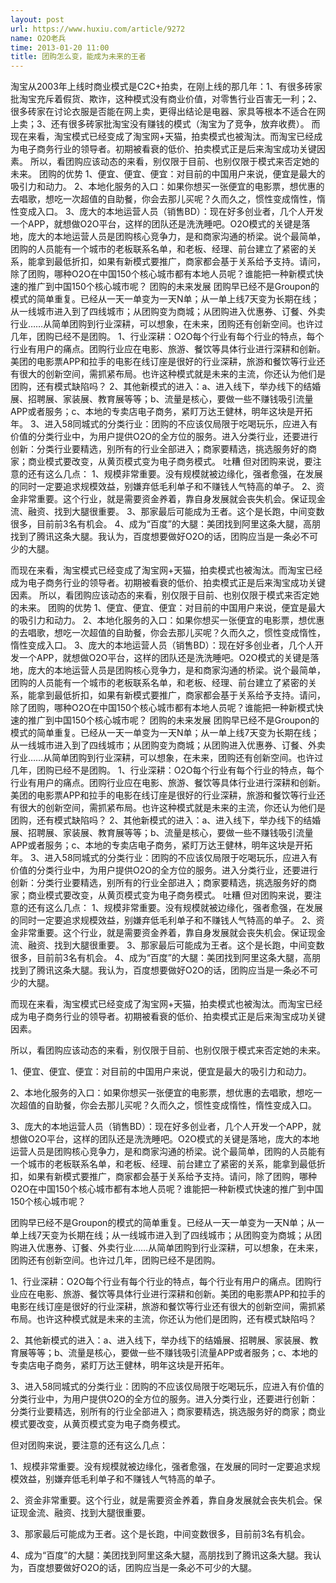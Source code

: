 ```yaml
---
layout: post
url: https://www.huxiu.com/article/9272
name: O2O老兵
time: 2013-01-20 11:00
title: 团购怎么变，能成为未来的王者
---
```

淘宝从2003年上线时商业模式是C2C+拍卖，在刚上线的那几年：1、有很多砖家批淘宝充斥着假货、欺诈，这种模式没有商业价值，对零售行业百害无一利；2、很多砖家在讨论衣服是否能在网上卖，更得出结论是电器、家具等根本不适合在网上卖；3、还有很多砖家批淘宝没有赚钱的模式（淘宝为了竞争，放弃收费）。 而现在来看，淘宝模式已经变成了淘宝网+天猫，拍卖模式也被淘汰。而淘宝已经成为电子商务行业的领导者。初期被看衰的低价、拍卖模式正是后来淘宝成功关键因素。 所以，看团购应该动态的来看，别仅限于目前、也别仅限于模式来否定她的未来。 团购的优势 1、便宜、便宜、便宜：对目前的中国用户来说，便宜是最大的吸引力和动力。 2、本地化服务的入口：如果你想买一张便宜的电影票，想优惠的去唱歌，想吃一次超值的自助餐，你会去那儿买呢？久而久之，惯性变成惰性，惰性变成入口。 3、庞大的本地运营人员（销售BD）：现在好多创业者，几个人开发一个APP，就想做O2O平台，这样的团队还是洗洗睡吧。O2O模式的关键是落地，庞大的本地运营人员是团购核心竞争力，是和商家沟通的桥梁。说个最简单，团购的人员能有一个城市的老板联系名单，和老板、经理、前台建立了紧密的关系，能拿到最低折扣，如果有新模式要推广，商家都会基于关系给予支持。请问，除了团购，哪种O2O在中国150个核心城市都有本地人员呢？谁能把一种新模式快速的推广到中国150个核心城市呢？ 团购的未来发展 团购早已经不是Groupon的模式的简单重复。已经从一天一单变为一天N单；从一单上线7天变为长期在线；从一线城市进入到了四线城市；从团购变为商城；从团购进入优惠券、订餐、外卖行业……从简单团购到行业深耕，可以想象，在未来，团购还有创新空间。也许过几年，团购已经不是团购。 1、行业深耕：O2O每个行业有每个行业的特点，每个行业有用户的痛点。团购行业应在电影、旅游、餐饮等具体行业进行深耕和创新。美团的电影票APP和拉手的电影在线订座是很好的行业深耕，旅游和餐饮等行业还有很大的创新空间，需抓紧布局。也许这种模式就是未来的主流，你还认为他们是团购，还有模式缺陷吗？ 2、其他新模式的进入：a、进入线下，举办线下的结婚展、招聘展、家装展、教育展等等；b、流量是核心，要做一些不赚钱吸引流量APP或者服务；c、本地的专卖店电子商务，紧盯万达王健林，明年这块是开拓年。 3、进入58同城式的分类行业：团购的不应该仅局限于吃喝玩乐，应进入有价值的分类行业中，为用户提供O2O的全方位的服务。进入分类行业，还要进行创新：分类行业要精选，别所有的行业全部进入；商家要精选，挑选服务好的商家；商业模式要改变，从黄页模式变为电子商务模式。 吐糟 但对团购来说，要注意的还有这么几点： 1、规模非常重要。没有规模就被边缘化，强者愈强，在发展的同时一定要追求规模效益，别嫌弃低毛利单子和不赚钱人气特高的单子。 2、资金非常重要。这个行业，就是需要资金养着，靠自身发展就会丧失机会。保证现金流、融资、找到大腿很重要。 3、那家最后可能成为王者。这个是长跑，中间变数很多，目前前3名有机会。 4、成为“百度”的大腿：美团找到阿里这条大腿，高朋找到了腾讯这条大腿。我认为，百度想要做好O2O的话，团购应当是一条必不可少的大腿。

而现在来看，淘宝模式已经变成了淘宝网+天猫，拍卖模式也被淘汰。而淘宝已经成为电子商务行业的领导者。初期被看衰的低价、拍卖模式正是后来淘宝成功关键因素。 所以，看团购应该动态的来看，别仅限于目前、也别仅限于模式来否定她的未来。 团购的优势 1、便宜、便宜、便宜：对目前的中国用户来说，便宜是最大的吸引力和动力。 2、本地化服务的入口：如果你想买一张便宜的电影票，想优惠的去唱歌，想吃一次超值的自助餐，你会去那儿买呢？久而久之，惯性变成惰性，惰性变成入口。 3、庞大的本地运营人员（销售BD）：现在好多创业者，几个人开发一个APP，就想做O2O平台，这样的团队还是洗洗睡吧。O2O模式的关键是落地，庞大的本地运营人员是团购核心竞争力，是和商家沟通的桥梁。说个最简单，团购的人员能有一个城市的老板联系名单，和老板、经理、前台建立了紧密的关系，能拿到最低折扣，如果有新模式要推广，商家都会基于关系给予支持。请问，除了团购，哪种O2O在中国150个核心城市都有本地人员呢？谁能把一种新模式快速的推广到中国150个核心城市呢？ 团购的未来发展 团购早已经不是Groupon的模式的简单重复。已经从一天一单变为一天N单；从一单上线7天变为长期在线；从一线城市进入到了四线城市；从团购变为商城；从团购进入优惠券、订餐、外卖行业……从简单团购到行业深耕，可以想象，在未来，团购还有创新空间。也许过几年，团购已经不是团购。 1、行业深耕：O2O每个行业有每个行业的特点，每个行业有用户的痛点。团购行业应在电影、旅游、餐饮等具体行业进行深耕和创新。美团的电影票APP和拉手的电影在线订座是很好的行业深耕，旅游和餐饮等行业还有很大的创新空间，需抓紧布局。也许这种模式就是未来的主流，你还认为他们是团购，还有模式缺陷吗？ 2、其他新模式的进入：a、进入线下，举办线下的结婚展、招聘展、家装展、教育展等等；b、流量是核心，要做一些不赚钱吸引流量APP或者服务；c、本地的专卖店电子商务，紧盯万达王健林，明年这块是开拓年。 3、进入58同城式的分类行业：团购的不应该仅局限于吃喝玩乐，应进入有价值的分类行业中，为用户提供O2O的全方位的服务。进入分类行业，还要进行创新：分类行业要精选，别所有的行业全部进入；商家要精选，挑选服务好的商家；商业模式要改变，从黄页模式变为电子商务模式。 吐糟 但对团购来说，要注意的还有这么几点： 1、规模非常重要。没有规模就被边缘化，强者愈强，在发展的同时一定要追求规模效益，别嫌弃低毛利单子和不赚钱人气特高的单子。 2、资金非常重要。这个行业，就是需要资金养着，靠自身发展就会丧失机会。保证现金流、融资、找到大腿很重要。 3、那家最后可能成为王者。这个是长跑，中间变数很多，目前前3名有机会。 4、成为“百度”的大腿：美团找到阿里这条大腿，高朋找到了腾讯这条大腿。我认为，百度想要做好O2O的话，团购应当是一条必不可少的大腿。

而现在来看，淘宝模式已经变成了淘宝网+天猫，拍卖模式也被淘汰。而淘宝已经成为电子商务行业的领导者。初期被看衰的低价、拍卖模式正是后来淘宝成功关键因素。

所以，看团购应该动态的来看，别仅限于目前、也别仅限于模式来否定她的未来。

1、便宜、便宜、便宜：对目前的中国用户来说，便宜是最大的吸引力和动力。

2、本地化服务的入口：如果你想买一张便宜的电影票，想优惠的去唱歌，想吃一次超值的自助餐，你会去那儿买呢？久而久之，惯性变成惰性，惰性变成入口。

3、庞大的本地运营人员（销售BD）：现在好多创业者，几个人开发一个APP，就想做O2O平台，这样的团队还是洗洗睡吧。O2O模式的关键是落地，庞大的本地运营人员是团购核心竞争力，是和商家沟通的桥梁。说个最简单，团购的人员能有一个城市的老板联系名单，和老板、经理、前台建立了紧密的关系，能拿到最低折扣，如果有新模式要推广，商家都会基于关系给予支持。请问，除了团购，哪种O2O在中国150个核心城市都有本地人员呢？谁能把一种新模式快速的推广到中国150个核心城市呢？

团购早已经不是Groupon的模式的简单重复。已经从一天一单变为一天N单；从一单上线7天变为长期在线；从一线城市进入到了四线城市；从团购变为商城；从团购进入优惠券、订餐、外卖行业……从简单团购到行业深耕，可以想象，在未来，团购还有创新空间。也许过几年，团购已经不是团购。

1、行业深耕：O2O每个行业有每个行业的特点，每个行业有用户的痛点。团购行业应在电影、旅游、餐饮等具体行业进行深耕和创新。美团的电影票APP和拉手的电影在线订座是很好的行业深耕，旅游和餐饮等行业还有很大的创新空间，需抓紧布局。也许这种模式就是未来的主流，你还认为他们是团购，还有模式缺陷吗？

2、其他新模式的进入：a、进入线下，举办线下的结婚展、招聘展、家装展、教育展等等；b、流量是核心，要做一些不赚钱吸引流量APP或者服务；c、本地的专卖店电子商务，紧盯万达王健林，明年这块是开拓年。

3、进入58同城式的分类行业：团购的不应该仅局限于吃喝玩乐，应进入有价值的分类行业中，为用户提供O2O的全方位的服务。进入分类行业，还要进行创新：分类行业要精选，别所有的行业全部进入；商家要精选，挑选服务好的商家；商业模式要改变，从黄页模式变为电子商务模式。

但对团购来说，要注意的还有这么几点：

1、规模非常重要。没有规模就被边缘化，强者愈强，在发展的同时一定要追求规模效益，别嫌弃低毛利单子和不赚钱人气特高的单子。

2、资金非常重要。这个行业，就是需要资金养着，靠自身发展就会丧失机会。保证现金流、融资、找到大腿很重要。

3、那家最后可能成为王者。这个是长跑，中间变数很多，目前前3名有机会。

4、成为“百度”的大腿：美团找到阿里这条大腿，高朋找到了腾讯这条大腿。我认为，百度想要做好O2O的话，团购应当是一条必不可少的大腿。

